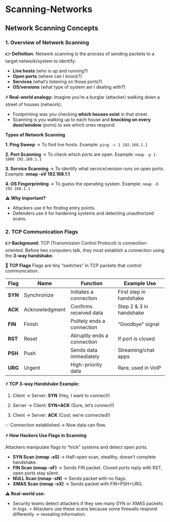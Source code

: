 # Scanning-Networks

## Network Scanning Concepts 

### 1. Overview of Network Scanning

**👉 Definition:** Network scanning is the process of sending packets to a target network/system to identify:

- **Live hosts** (who is up and running?)
- **Open ports** (where can I knock?)
- **Services** (what’s listening on those ports?)
- **OS/versions** (what type of system am I dealing with?)

**⚡ Real-world analogy:** Imagine you’re a burglar (attacker) walking down a street of houses (network).

- Footprinting was you checking **which houses exist** in that street.
- Scanning is you walking up to each house and **knocking on every door/window** (ports) to see which ones respond.

**Types of Network Scanning**

**1. Ping Sweep** → To find live hosts. Example: ```ping -c 1 192.168.1.1```

**2. Port Scanning** → To check which ports are open. Example: ```nmap -p 1-1000 192.168.1.1```

**3. Service Scanning** → To identify what service/version runs on open ports. Example: **nmap -sV 192.168.1.1**

**4. OS Fingerprinting** → To guess the operating system. Example: ```nmap -O 192.168.1.1```

**⚠️ Why important?**

- Attackers use it for finding entry points.
- Defenders use it for hardening systems and detecting unauthorized scans.

### 2. TCP Communication Flags

**👉 Background:** TCP (Transmission Control Protocol) is connection-oriented. Before two computers talk, they must establish a connection using the **3-way handshake.**

**📌 TCP Flags**
Flags are tiny “switches” in TCP packets that control communication.

|   Flag   |      Name      |          Function          |       Example Use       |
|----------|----------------|----------------------------|-------------------------|
| **SYN**  | Synchronize    | Initiates a connection     | First step in handshake |
| **ACK**  | Acknowledgment | Confirms received data     | Step 2 & 3 in handshake |
| **FIN**  | Finish         | Politely ends a connection | “Goodbye” signal        |
| **RST**  | Reset          | Abruptly ends a connection | If port is closed       |
| **PSH**  | Push           | Sends data immediately     | Streaming/chat apps     |
| **URG**  | Urgent         | High-priority data         | 	Rare, used in VoIP     |

**⚡ TCP 3-way Handshake Example:**

1. Client → Server: **SYN** (Hey, I want to connect!)

2. Server → Client: **SYN+ACK** (Sure, let’s connect!)

3. Client → Server: **ACK** (Cool, we’re connected!)

✅ Connection established → Now data can flow.

**⚡ How Hackers Use Flags in Scanning**

Attackers manipulate flags to “trick” systems and detect open ports.

- **SYN Scan (nmap -sS)** → Half-open scan, stealthy, doesn’t complete handshake.
- **FIN Scan (nmap -sF)** → Sends FIN packet. Closed ports reply with RST, open ports stay silent.
- **NULL Scan (nmap -sN)** → Sends packet with no flags.
- **XMAS Scan (nmap -sX)** → Sends packet with FIN+PSH+URG.

**⚠️ Real-world use:**

- Security teams detect attackers if they see many SYN or XMAS packets in logs.
= Attackers use these scans because some firewalls respond differently → revealing information.
